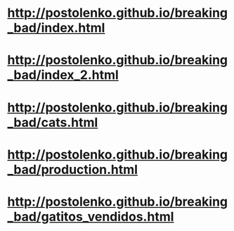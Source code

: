 # http://postolenko.github.io/breaking_bad/index.html
# http://postolenko.github.io/breaking_bad/index_2.html
# http://postolenko.github.io/breaking_bad/cats.html
# http://postolenko.github.io/breaking_bad/production.html
# http://postolenko.github.io/breaking_bad/gatitos_vendidos.html